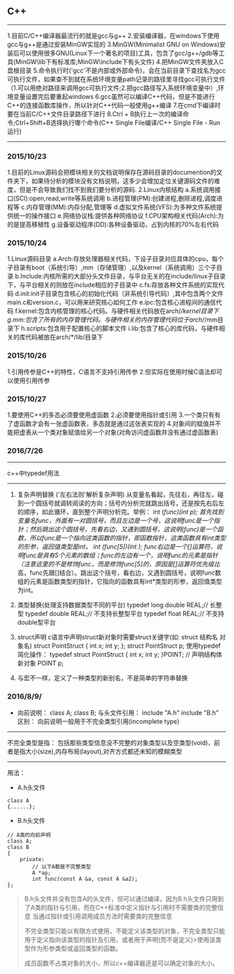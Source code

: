 
## C++

***

1.目前C/C++编译器最流行的就是gcc与g++
2.安装编译器，在windows下使用gcc与g++是通过安装MinGW实现的
3.MinGW(Minimalist GNU on Windows)安装后可以使用很多GNU(Linux下一个著名的项目)工具，包含了gcc/g++/gdb等工具(MinGW\lib下有标准库;MinGW\include下有头文件)
4.把MinGW文件夹放入C盘根目录
5.命令执行时('gcc'不是内部或外部命令)，会在当前目录下查找名为gcc可执行文件，如果查不到就在系统环境变量path记录的路径里寻找gcc可执行文件（1.可以用绝对路径来调用gcc可执行文件;2.把gcc路径写入系统环境变量中）,环境变量设置完后要重起windows
6.gcc虽然可以编译C++代码，但是不能进行C++的连接函数库操作，所以针对C++代码一般使用g++编译
7.在cmd下编译时要在当前C/C++文件目录路径下进行
8.Ctrl + B执行上一次的编译命令;Ctrl+Shift+B选择执行哪个命令(C++ Single File编译/C++ Single File - Run运行)

***

### 2015/10/23

1.目前的Linux源码会把模块相关的文档说明保存在源码目录的documention的文件夹下，如果待分析的模块没有文档说明，这多少会增加定位关键源码文件的难度，但是不会导致我们找不到我们要分析的源码.
2.Linux内核结构
	a.系统调用接口(SCI):open,read,write等系统调用
	b.进程管理(PM):创建进程,删除进程,调度进程等
	c.内存管理(MM):内存分配,管理等
	d.虚拟文件系统(VFS):为多种文件系统提供统一的操作接口
	e.网络协议栈:提供各种网络协议
	f.CPU架构相关代码(Arch):为的是提高移植性
	g.设备驱动程序(DD):各种设备驱动，占到内核的70%左右代码


### 2015/10/24

1.Linux源码目录
	a.Arch:存放处理器相关代码，下设子目录对应具体的cpu，每个子目录有boot（系统引导）,mm（存储管理）,以及kernel（系统调用）三个子目录
	b.Include:内核所需的大部分头文件目录，与平台无关的在include/linux子目录下，与平台相关的则放在include相应的子目录中
	c.fs:存放各种文件系统的实现代码
	d.init:init子目录包含核心的初始化代码（非系统引导代码）,其中包含两个文件main.c和version.c，可以用来研究核心如何工作
	e.ipc:包含核心进程间的通信代码
	f.kernel:包含内核管理的核心代码。与硬件相关代码放在arch/*/kernel目录下
	g.mm:包含了所有的内存管理代码。与硬件相关的内存管理代码位于arch/*/mm目录下
	h.scripts:包含用于配置核心的脚本文件
	i.lib:包含了核心的库代码，与硬件相关的库代码被放在arch/*/lib/目录下


### 2015/10/26

1.引用传参是C++的特性，C语言不支持引用传参
2.但实际在使用时候C语法却可以使用引用传参


### 2015/10/27

1.要使用C++的多态必须要使用虚函数
2.必须要使用指针或引用
3.一个类只有有了虚函数才会有一张虚函数表，多态就是通过这张表实现的
4.对象间的赋值并不能把虚表从一个类对象赋值给另一个对象(对角访问虚函数并没有通过虚函数表)


### 2016/7/26

___

c++中typedef用法
___

1. 复杂声明替换
	('左右法则'解析复杂声明)
	从变量名看起，先往右，再往左，碰到一个圆括号就调转阅读的方向；括号内分析完就跳出括号，还是按先右后左的顺序，如此循环，直到整个声明分析完。举例：
	int (*func)(int *p);
	首先找到变量名func，外面有一对圆括号，而且左边是一个*号，这说明func是一个指针；然后跳出这个圆括号，先看右边，又遇到圆括号，这说明(*func)是一个函数，所以func是一个指向这类函数的指针，即函数指针，这类函数具有int*类型的形参，返回值类型是int。
	int (*func[5])(int *);
	func右边是一个[]运算符，说明func是具有5个元素的数组；func的左边有一个*，说明func的元素是指针（注意这里的*不是修饰func，而是修饰func[5]的，原因是[]运算符优先级比*高，func先跟[]结合）。跳出这个括号，看右边，又遇到圆括号，说明func数组的元素是函数类型的指针，它指向的函数具有int*类型的形参，返回值类型为int。

2. 类型替换(处理支持数据类型不同的平台)
	typedef long double REAL;// 长整型
	typedef double REAL;// 不支持长整型平台
	typedef float REAL;// 不支持double型平台

3. struct声明
	c语言中声明struct新对象时需要struct关键字(如: struct 结构名 对象名)
	struct PointStruct {
		int x;
		int y;
	};
	struct PointStruct p;
	使用typedef简化操作：
	typedef struct PointStruct {
		int x;
		int y;
	}POINT;
	// 声明结构体新对象
	POINT p;

4. 与宏不一样，定义了一种类型的新别名，不是简单的字符串替换

### 2016/8/9/

+ 向前说明：
class A;
class B;
与头文件引用：
include "A.h"
include "B.h"
区别：
向前说明一般用于不完全类型引用(incomplete type)

___

不完全类型是指：
	包括那些类型信息没不完整的对象类型以及空类型(void)，前者是指大小(size),内存布局(layout),对齐方式都还未知的模糊类型
___

用法：

* A.h头文件

````
class A
{......};
````

* B.h头文件

````
// A类的向前声明
class A;
class B
{
	private:
		// 以下A都是不完整类型
		A *ap;
		int func(const A &a, const A &a2);
};
````

> B.h头文件并没有包含A的头文件，但可以通过编译，因为B.h头文件只用到了A类的指针与引用，而在C++标准中定义指针与引用时不需要类的完整信息
> 当通过指针或引用调用成员方法时需要类的完整信息
> 
> 不完全类型只能以有限方式使用，不能定义该类型的对象，不完全类型只能用于定义指向该类型的指针及引用，或者用于声明(而不是定义)>使用该类型作为形参类型或返回类型的函数。
> 
> 成员函数不占类对象的大小，所以c++编译器还是可以确定对象的大小。
